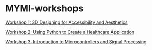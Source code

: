 # MYMI-workshops

[Workshop 1: 3D Designing for Accessibility and Aesthetics](./Workshop_1.md)

[Workshop 2: Using Python to Create a Healthcare Application](./Workshop_2.md)

[Workshop 3: Introduction to Microcontrollers and Signal Processing](./Workshop_3.md)
